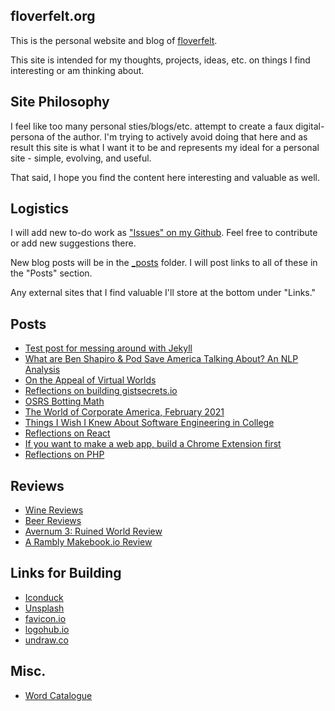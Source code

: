 ## floverfelt.org

This is the personal website and blog of [floverfelt](https://floverfelt.org).

This site is intended for my thoughts, projects, ideas, etc. on things I find interesting or am thinking about.

## Site Philosophy

I feel like too many personal sties/blogs/etc. attempt to create a faux digital-persona of the author. I'm trying to actively avoid doing that here and as result this site is what I want it to be and represents my ideal for a personal site - simple, evolving, and useful.

That said, I hope you find the content here interesting and valuable as well.

## Logistics

I will add new to-do work as ["Issues" on my Github](https://github.com/floverfelt/floverfelt.github.io/issues). Feel free to contribute or add new suggestions there.

New blog posts will be in the [\_posts](https://github.com/floverfelt/floverfelt.github.io/tree/master/_posts) folder. I will post links to all of these in the "Posts" section.

Any external sites that I find valuable I'll store at the bottom under "Links."

## Posts

* [Test post for messing around with Jekyll](https://floverfelt.org/posts/test-post-please-ignore)
* [What are Ben Shapiro & Pod Save America Talking About? An NLP Analysis](https://floverfelt.org/posts/podcast-nlp-analysis)
* [On the Appeal of Virtual Worlds](https://floverfelt.org/posts/virtual-worlds)
* [Reflections on building gistsecrets.io](https://floverfelt.org/posts/gist-secrets-reflections)
* [OSRS Botting Math](https://floverfelt.org/posts/osrs-botting-math)
* [The World of Corporate America, February 2021](https://floverfelt.org/posts/corporate-america-february2021)
* [Things I Wish I Knew About Software Engineering in College](https://floverfelt.org/posts/things-i-wish-i-knew-about-swe)
* [Reflections on React](https://floverfelt.org/posts/reflections-on-react)
* [If you want to make a web app, build a Chrome Extension first](https://floverfelt.org/posts/writing-a-chrome-extension)
* [Reflections on PHP](https://floverfelt.org/posts/php-reflections)

## Reviews

* [Wine Reviews](https://floverfelt.org/posts/wine-reviews)
* [Beer Reviews](https://floverfelt.org/posts/beer-reviews)
* [Avernum 3: Ruined World Review](https://floverfelt.org/posts/avernum-3-review)
* [A Rambly Makebook.io Review](https://floverfelt.org/posts/makebook-review)

## Links for Building

* [Iconduck](https://iconduck.com/)
* [Unsplash](https://unsplash.com/)
* [favicon.io](https://favicon.io/)
* [logohub.io](https://logohub.io/)
* [undraw.co](https://undraw.co/)

## Misc.

* [Word Catalogue](https://floverfelt.org/posts/words)
